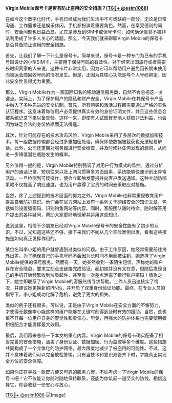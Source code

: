 **Virgin Mobile保号卡是否有防止盗用的安全措施？[[TG💪+ @esim1088](https://t.me/s/esim1088)]**

在如今这个数字化时代，手机已经成为我们生活中不可或缺的一部分。无论是日常沟通、工作需求还是娱乐休闲，手机都扮演着重要角色。然而，在享受便利的同时，安全问题也日益凸显。尤其是涉及到SIM卡或保号卡时，如何确保信息不被非法利用成了许多人关心的话题。那么，今天我们就来聊聊Virgin Mobile的保号卡是否具备防止盗用的安全措施。

首先，让我们了解一下什么是保号卡。简单来说，保号卡是一种专门为已有的手机号码设计的小型SIM卡，主要用于保持号码的有效性。对于经常出国旅行或者需要长时间离家的人来说，这种卡片非常实用，因为它可以帮助用户避免因长期未使用而被运营商回收号码的情况发生。但是，正因为其核心功能是与个人号码绑定，因此安全性显得尤为重要。

那么，Virgin Mobile作为一家国际知名的移动通信服务商，自然不会忽视这一关键点。实际上，为了保护用户的隐私和财产安全，Virgin Mobile在其保号卡产品中融入了多种先进的安全机制。首先，所有购买和激活过程都需要通过严格的实名认证程序。这意味着每位用户必须提供真实有效的身份证明文件，并且这些信息会被系统记录下来以备查验。这样一来，即使有人试图冒充他人获取非法利益，也会因为缺乏合法的身份依据而无法得逞。

其次，针对可能存在的技术攻击风险，Virgin Mobile采用了多层次的数据加密技术。每一组数据传输都会经过多重加密处理，确保即使数据被截获也无法轻易解读。此外，公司还定期对服务器进行安全检查，并及时修补任何发现的漏洞，从而进一步降低潜在威胁发生的概率。

另外值得一提的是，Virgin Mobile特别强调了对用户行为模式的监控。通过分析用户的通话记录、短信往来以及上网习惯等多方面因素，系统能够快速识别出异常活动。一旦检测到可疑操作，便会立即触发警报并向客户发送通知。这种主动防御策略不仅提高了响应速度，也为用户赢得了宝贵的时间去采取应对措施。

当然，除了上述提到的技术层面的努力之外，Virgin Mobile也非常重视教育用户提高自我防护意识。他们会在官方网站上发布一系列关于网络安全的知识文章，包括如何设置强密码、识别钓鱼网站等内容。同时，客服团队随时待命，随时解答用户提出的各种疑问，帮助大家更好地理解并运用这些知识。

说到这里，相信不少朋友已经对Virgin Mobile保号卡的安全性能有了初步的认识。不过，光知道这些还不够，接下来我们不妨从几个实际案例出发，看看这些措施是如何真正发挥作用的。

某位名叫李小姐的用户就曾遇到过类似的问题。由于工作原因，她经常需要前往海外出差。为了确保自己的手机号码不会因为长时间不用而被注销，她选择了Virgin Mobile提供的保号服务。然而有一天，她突然收到一条陌生短信，声称她的账户存在安全隐患，要求立刻点击链接完成验证。起初她并没有太在意，但随后发现自己的手机开始频繁收到垃圾邮件，甚至有一次差点泄露了银行账户密码！情急之下，她立即联系了Virgin Mobile的客服热线寻求帮助。工作人员迅速核实了情况，并建议她更换新的PIN码，并开启了双重身份验证功能。最终，在专业人员的指导下，李小姐成功化解了危机，避免了更大的损失。

类似的例子还有很多。可以说，正是由于Virgin Mobile在安全方面的不懈努力，才使得无数像李小姐这样的用户能够在关键时刻得到及时有效的援助。当然，这也离不开每一位用户自身的警觉性和责任心。毕竟，再强大的防护体系也需要使用者积极配合才能发挥最大效用。

最后，我们再来总结一下本文的重点内容。Virgin Mobile的保号卡确实配备了相当完善的安全措施，涵盖了身份认证、数据加密、行为监控等多个维度。这些措施共同构成了一个立体化的防护网络，最大限度地减少了被盗用的可能性。不过，这并不意味着我们可以完全放松警惕。只有当技术和意识双管齐下时，才能真正实现全方位的安全保障。

如果你正在寻找一款既方便又可靠的服务方案，不妨考虑一下Virgin Mobile的保号卡吧！它不仅能让你随时随地保持联系，还能为你筑起一道坚实的防线。相信选择它，你会收获一份安心与放心。

[[TG💪+ @esim1088](https://t.me/s/esim1088) ![Image](https://i.postimg.cc/4NQfJmqS/Snipaste-2025-05-13-00-14-12.png)]